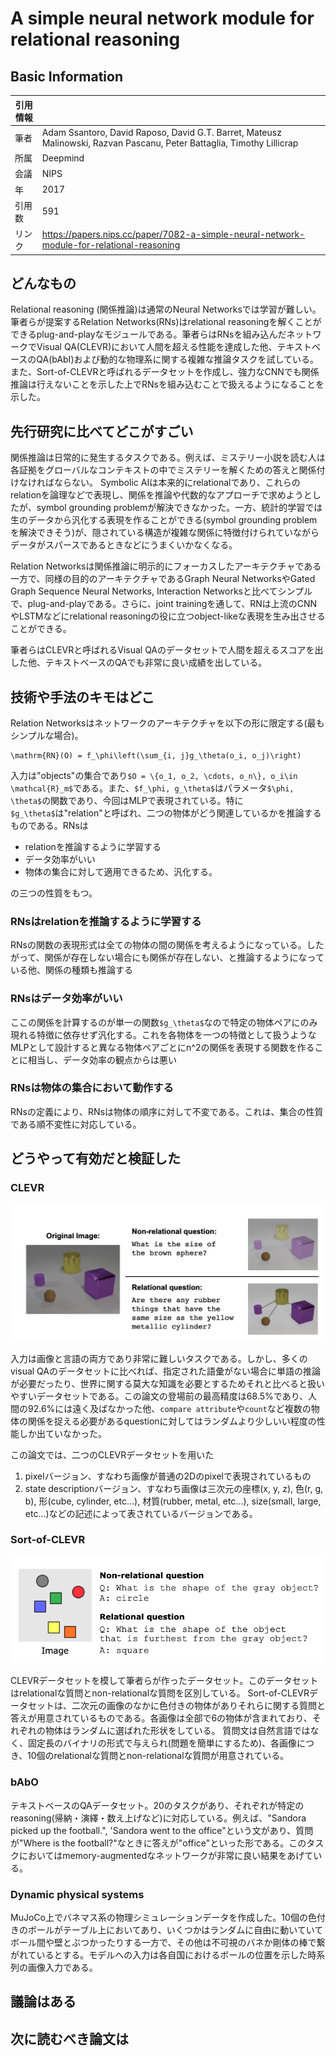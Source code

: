 # A simple neural network module for relational reasoning

## Basic Information

| 引用情報 |                                                                                                                        |
| -------- | ---------------------------------------------------------------------------------------------------------------------- |
| 筆者     | Adam Ssantoro, David Raposo, David G.T. Barret, Mateusz Malinowski, Razvan Pascanu, Peter Battaglia, Timothy Lillicrap |
| 所属     | Deepmind                                                                                                               |
| 会議     | NIPS                                                                                                                   |
| 年       | 2017                                                                                                                   |
| 引用数   | 591                                                                                                                    |
| リンク   | https://papers.nips.cc/paper/7082-a-simple-neural-network-module-for-relational-reasoning                              |

## どんなもの

Relational reasoning (関係推論)は通常のNeural Networksでは学習が難しい。筆者らが提案するRelation Networks(RNs)はrelational reasoningを解くことができるplug-and-playなモジュールである。筆者らはRNsを組み込んだネットワークでVisual QA(CLEVR)において人間を超える性能を達成した他、テキストベースのQA(bAbI)および動的な物理系に関する複雑な推論タスクを試している。また、Sort-of-CLEVRと呼ばれるデータセットを作成し、強力なCNNでも関係推論は行えないことを示した上でRNsを組み込むことで扱えるようになることを示した。

## 先行研究に比べてどこがすごい

関係推論は日常的に発生するタスクである。例えば、ミステリー小説を読む人は各証拠をグローバルなコンテキストの中でミステリーを解くための答えと関係付けなければならない。
Symbolic AIは本来的にrelationalであり、これらのrelationを論理などで表現し、関係を推論や代数的なアプローチで求めようとしたが、symbol grounding problemが解決できなかった。一方、統計的学習では生のデータから汎化する表現を作ることができる(symbol grounding problemを解決できそう)が、隠されている構造が複雑な関係に特徴付けられていながらデータがスパースであるときなどにうまくいかなくなる。

Relation Networksは関係推論に明示的にフォーカスしたアーキテクチャである一方で、同様の目的のアーキテクチャであるGraph Neural NetworksやGated Graph Sequence Neural Networks, Interaction Networksと比べてシンプルで、plug-and-playである。さらに、joint trainingを通して、RNは上流のCNNやLSTMなどにrelational reasoningの役に立つobject-likeな表現を生み出させることができる。

筆者らはCLEVRと呼ばれるVisual QAのデータセットで人間を超えるスコアを出した他、テキストベースのQAでも非常に良い成績を出している。

## 技術や手法のキモはどこ

Relation Networksはネットワークのアーキテクチャを以下の形に限定する(最もシンプルな場合)。

```{latex}
\mathrm{RN}(O) = f_\phi\left(\sum_{i, j}g_\theta(o_i, o_j)\right)
```

入力は"objects"の集合であり`$O = \{o_1, o_2, \cdots, o_n\}, o_i\in \mathcal{R}_m$`である。また、`$f_\phi, g_\theta$`はパラメータ`$\phi, \theta$`の関数であり、今回はMLPで表現されている。特に`$g_\theta$`は"relation"と呼ばれ、二つの物体がどう関連しているかを推論するものである。RNsは

* relationを推論するように学習する
* データ効率がいい
* 物体の集合に対して適用できるため、汎化する。

の三つの性質をもつ。

### RNsはrelationを推論するように学習する

RNsの関数の表現形式は全ての物体の間の関係を考えるようになっている。したがって、関係が存在しない場合にも関係が存在しない、と推論するようになっている他、関係の種類も推論する

### RNsはデータ効率がいい

ここの関係を計算するのが単一の関数`$g_\theta$`なので特定の物体ペアにのみ現れる特徴に依存せず汎化する。これを各物体を一つの特徴として扱うようなMLPとして設計すると異なる物体ペアごとにn^2の関係を表現する関数を作ることに相当し、データ効率の観点からは悪い

### RNsは物体の集合において動作する

RNsの定義により、RNsは物体の順序に対して不変である。これは、集合の性質である順不変性に対応している。

## どうやって有効だと検証した

### CLEVR

![CLEVR](figures/clevr.png)

入力は画像と言語の両方であり非常に難しいタスクである。しかし、多くのvisual QAのデータセットに比べれば、指定された語彙がない場合に単語の推論が必要だったり、世界に関する莫大な知識を必要とするためそれと比べると扱いやすいデータセットである。この論文の登場前の最高精度は68.5%であり、人間の92.6%には遠く及ばなかった他、`compare attribute`や`count`など複数の物体の関係を捉える必要があるquestionに対してはランダムより少しいい程度の性能しか出ていなかった。

この論文では、二つのCLEVRデータセットを用いた

1. pixelバージョン、すなわち画像が普通の2Dのpixelで表現されているもの
2. state descriptionバージョン、すなわち画像は三次元の座標(x, y, z), 色(r, g, b), 形(cube, cylinder, etc...), 材質(rubber, metal, etc...), size(small, large, etc...)などの記述によって表されているバージョンである。

### Sort-of-CLEVR

![Sort-of-CLEVR](figures/sort-of-clevr.png)

CLEVRデータセットを模して筆者らが作ったデータセット。このデータセットはrelationalな質問とnon-relationalな質問を区別している。
Sort-of-CLEVRデータセットは、二次元の画像のなかに色付きの物体がありそれらに関する質問と答えが用意されているものである。各画像は全部で6の物体が含まれており、それぞれの物体はランダムに選ばれた形状をしている。
質問文は自然言語ではなく、固定長のバイナリの形式で与えられ(問題を簡単にするため)、各画像につき、10個のrelationalな質問とnon-relationalな質問が用意されている。

### bAbO

テキストベースのQAデータセット。20のタスクがあり、それぞれが特定のreasoning(帰納・演繹・数え上げなど)に対応している。例えば、"Sandora picked up the football.", 'Sandora went to the office"という文があり、質問が"Where is the football?"なときに答えが"office"といった形である。このタスクにおいてはmemory-augmentedなネットワークが非常に良い結果をあげている。

### Dynamic physical systems

MuJoCo上でバネマス系の物理シミュレーションデータを作成した。10個の色付きのボールがテーブル上においてあり、いくつかはランダムに自由に動いていてボール間や壁とぶつかったりする一方で、その他は不可視のバネか剛体の棒で繋がれているとする。モデルへの入力は各自国におけるボールの位置を示した時系列の画像入力である。

## 議論はある

## 次に読むべき論文は

